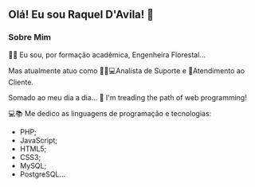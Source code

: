 ## Olá! Eu sou Raquel D'Avila! 👋


### Sobre Mim
🌲🌳 Eu sou, por formação acadêmica, Engenheira Florestal...

Mas atualmente atuo como 👩‍💻💻Analista de Suporte e 🤝Atendimento ao Cliente.

Somado ao meu dia a dia... 🚀 I'm treading the path of web programming!

💻📚 Me dedico as linguagens de programação e tecnologias:
- PHP;
- JavaScript;
- HTML5;
- CSS3;
- MySQL;
- PostgreSQL...


